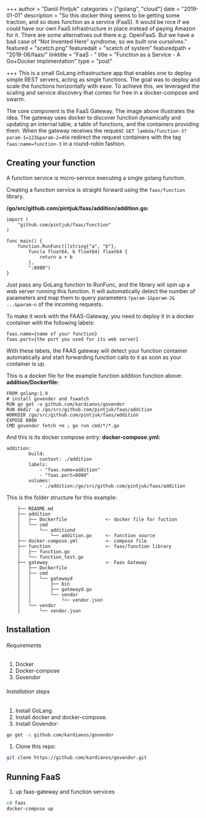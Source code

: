 +++
author = "Daniil Pintjuk"
categories = ["golang", "cloud"]
date = "2019-01-01"
description = "So this docker thing seems to be getting some traction, and so does function as a service (FaaS). It would be nice if we could have our own FaaS infrastructure in place instead of paying Amazon for it. There are some alternatives out there e.g. OpenFaaS. But we have a bad case of “Not Invented Here” syndrome, so we built one ourselves."
featured = "scetch.png"
featuredalt = "scetch of system"
featuredpath = "2019-06/faas/"
linktitle = "FaaS - "
title = "Function as a Service - A Go+Docker implimentation"
type = "post"

+++
This is a small GoLang infrastructure app that enables one to deploy simple REST servers, acting as single functions. The goal was to deploy and scale the functions horizontally with ease. To achieve this, we leveraged the scaling and service discovery that comes for free in a docker-compose and swarm.

The core component is the FaaS Gateway. The image above illustrates the idea. The gateway uses docker to discover function dynamically and updating an internal table, a table of functions, and the containers providing them.  When the gateway receives the request: `GET lambda/function-3?param-1=123&param-2=456` redirect the request containers with the tag `faas:name=function-3` in a round-robin fashion.

## Creating your function

A function service is micro-service executing a single golang function.

Creating a function service is straight forward using the `faas/function` library.

**/go/src/github.com/pintjuk/faas/addition/addition.go:**

``` golang
import (
    "github.com/pintjuk/faas/function"
)

func main() {
    function.RunFunc([]string{"a", "b"},
        func(a float64, b float64) float64 {
            return a + b
        },
        ":8080")
}
```

Just pass any GoLang function to RunFunc, and the library will spin up a web server running this function. It will automatically detect the number of parameters and map them to query parameters `?param-1&param-2& ...&param-n` of the incoming requests.

To make it work with the FAAS-Gateway, you need to deploy it in a docker container with the following labels:

``` 
faas.name={name of your function} 
faas.port={the port you used for its web server}
```

With these labels, the FAAS gateway will detect your function container automatically and start forwarding function calls to it as soon as your container is up.

This is a docker file for the example function addition function above:
**addition/Dockerfile:**

```docker
FROM golang:1.9
# install govender and fswatch
RUN go get -u github.com/kardianos/govendor
RUN mkdir -p /go/src/github.com/pintjuk/faas/addition
WORKDIR /go/src/github.com/pintjuk/faas/addition
EXPOSE 8080
CMD govendor fetch +m ; go run cmd/*/*.go
```

And this is its docker compose entry:
**docker-compose.yml:**

```docker-compose
addition:
        build:
            context: ./addition
        labels:
            - "faas.name=addition"
            - "faas.port=8080"
        volumes:
            - ./addition:/go/src/github.com/pintjuk/faas/addition
```

This is the folder structure for this example:
```tree
    ├── README.md
    ├── addition					
    │   ├── Dockerfile              <- docker file for fuction
    │   └── cmd
    │       └── additiond
    │           └── addition.go     <- function source 
    ├── docker-compose.yml          <- compose file
    ├── function					<- faas/function library
    │   ├── function.go
    │   └── function_test.go
    ├── gateway 					<- Faas Gateway
    │   ├── Dockerfile
    │   ├── cmd
    │   │   └── gatewayd
    │   │       ├── bin
    │   │       ├── gatewayd.go
    │   │       └── vendor
    │   │           └── vendor.json
    │   └── vendor
    │       └── vendor.json
```
## Installation

###### Requirements

1. Docker
2. Docker-compose
3. Govendor

###### Installation steps

1. Install GoLang.
2. Install docker and docker-compose.
3. Install Govendor:

``` bash
go get -u github.com/kardianos/govendor
```

1. Clone this repo:

``` bash
git clone https://github.com/kardianos/govendor.git
```

## Running FaaS

1. up faas-gateway and function services

``` bash
cd faas
docker-compose up
```